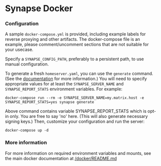 # Synapse Docker

### Configuration

A sample ``docker-compose.yml`` is provided, including example labels for
reverse proxying and other artifacts. The docker-compose file is an example,
please comment/uncomment sections that are not suitable for your usecase.

Specify a ``SYNAPSE_CONFIG_PATH``, preferably to a persistent path,
to use manual configuration. 

To generate a fresh `homeserver.yaml`, you can use the `generate` command. 
(See the [documentation](../../docker/README.md#generating-a-configuration-file) 
for more information.) You will need to specify appropriate values for at least the 
`SYNAPSE_SERVER_NAME` and `SYNAPSE_REPORT_STATS` environment variables. For example:

```
docker-compose run --rm -e SYNAPSE_SERVER_NAME=my.matrix.host -e SYNAPSE_REPORT_STATS=yes synapse generate
```

Above command contains variable SYNAPSE_REPORT_STATS which is opt-in only. You are free to say 'no' here. 
(This will also generate necessary signing keys.)
Then, customize your configuration and run the server:

```
docker-compose up -d
```

### More information

For more information on required environment variables and mounts, see the main docker documentation at [/docker/README.md](../../docker/README.md)
